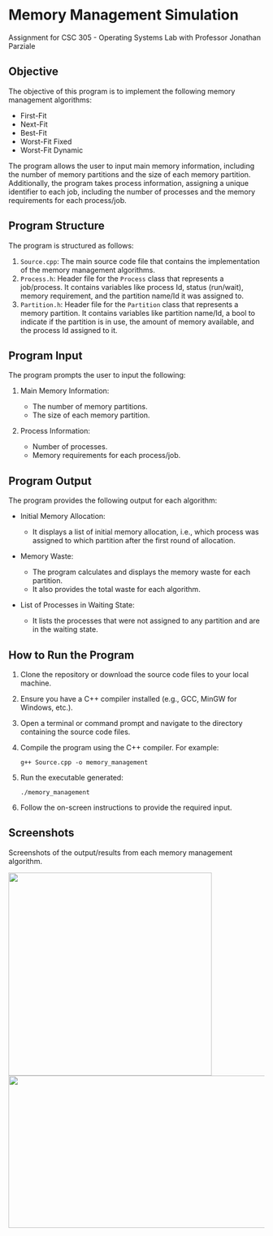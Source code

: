 # Memory Management Simulation

Assignment for CSC 305 - Operating Systems Lab with Professor Jonathan Parziale

## Objective

The objective of this program is to implement the following memory management algorithms:

- First-Fit
- Next-Fit
- Best-Fit
- Worst-Fit Fixed
- Worst-Fit Dynamic

The program allows the user to input main memory information, including the number of memory partitions and the size of each memory partition. Additionally, the program takes process information, assigning a unique identifier to each job, including the number of processes and the memory requirements for each process/job.

## Program Structure

The program is structured as follows:

1. `Source.cpp`: The main source code file that contains the implementation of the memory management algorithms.
2. `Process.h`: Header file for the `Process` class that represents a job/process. It contains variables like process Id, status (run/wait), memory requirement, and the partition name/Id it was assigned to.
3. `Partition.h`: Header file for the `Partition` class that represents a memory partition. It contains variables like partition name/Id, a bool to indicate if the partition is in use, the amount of memory available, and the process Id assigned to it.

## Program Input

The program prompts the user to input the following:

1. Main Memory Information:
   - The number of memory partitions.
   - The size of each memory partition.

2. Process Information:
   - Number of processes.
   - Memory requirements for each process/job.

## Program Output

The program provides the following output for each algorithm:

- Initial Memory Allocation:
   - It displays a list of initial memory allocation, i.e., which process was assigned to which partition after the first round of allocation.

- Memory Waste:
   - The program calculates and displays the memory waste for each partition.
   - It also provides the total waste for each algorithm.

- List of Processes in Waiting State:
   - It lists the processes that were not assigned to any partition and are in the waiting state.

## How to Run the Program

1. Clone the repository or download the source code files to your local machine.
2. Ensure you have a C++ compiler installed (e.g., GCC, MinGW for Windows, etc.).
3. Open a terminal or command prompt and navigate to the directory containing the source code files.
4. Compile the program using the C++ compiler. For example:
   
   ```
   g++ Source.cpp -o memory_management
   ```
   
5. Run the executable generated:
   
   ```
   ./memory_management
   ```
   
6. Follow the on-screen instructions to provide the required input.

## Screenshots

Screenshots of the output/results from each memory management algorithm.

<img align="center" width="400" src="https://github.com/PatrickLisiecki/memory-management-simulation/assets/96704934/61da468b-089d-4aa1-8b6f-1dcbc57f99b5" />

<img align="center" width="600" height="300" src="https://github.com/PatrickLisiecki/memory-management-simulation/assets/96704934/2ee6bc71-be96-46e5-803b-b3fbb045b1e6" />
